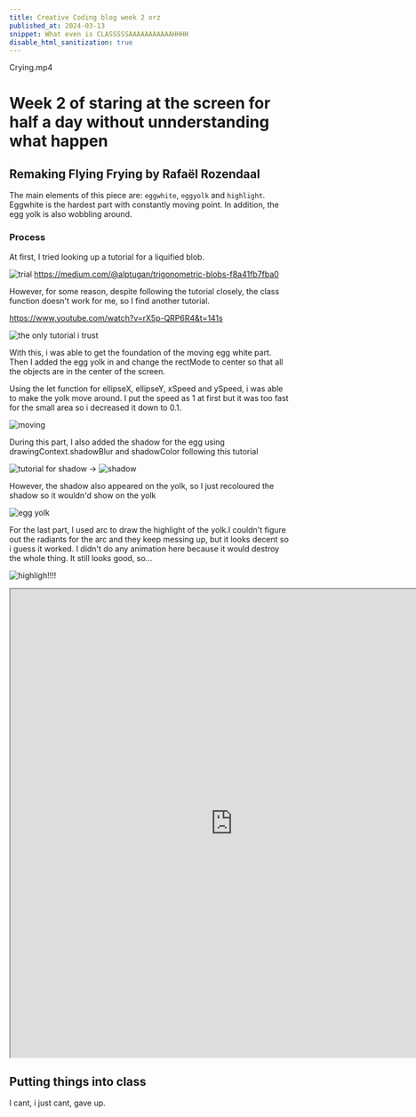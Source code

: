 ```yaml
---
title: Creative Coding blog week 2 orz
published_at: 2024-03-13
snippet: What even is CLASSSSSAAAAAAAAAAAHHHH
disable_html_sanitization: true
---
```

Crying.mp4

# Week 2 of staring at the screen for half a day without unnderstanding what happen

## Remaking Flying Frying by Rafaël Rozendaal
 
 The main elements of this piece are: ``eggwhite``, ``eggyolk`` and ``highlight``.
 Eggwhite is the hardest part with constantly moving point. In addition, the egg yolk is also wobbling around.

 ### Process
 At first, I tried looking up a tutorial for a liquified blob. 

 ![trial](/w2/trial.png) https://medium.com/@alptugan/trigonometric-blobs-f8a41fb7fba0

 However, for some reason, despite following the tutorial closely, the class function doesn't work for me, so I find another tutorial. 



 https://www.youtube.com/watch?v=rX5p-QRP6R4&t=141s

 ![the only tutorial i trust](/w2/eggwhite.png) 

 With this, i was able to get the foundation of the moving egg white part. Then I added the egg yolk in and change the rectMode to center so that all the objects are in the center of the screen. 

 Using the let function for ellipseX, ellipseY, xSpeed and ySpeed, i was able to make the yolk move around. I put the speed as 1 at first but it was too fast for the small area so i decreased it down to 0.1. 

 ![moving](/w2/movingyolk.png)

 During this part, I also added the shadow for the egg using drawingContext.shadowBlur and shadowColor following this tutorial 

 ![tutorial for shadow](/w2/shadowtut.png)
  -> ![shadow](/w2/shadow.png)

However, the shadow also appeared on the yolk, so I just recoloured the shadow so it wouldn'd show on the yolk

  ![egg yolk](/w2/yolk.png)

For the last part, I used arc to draw the highlight of the yolk.I couldn't figure out the radiants for the arc and they keep messing up, but it looks decent so i guess it worked. I didn't do any animation here because it would destroy the whole thing. It still looks good, so...

![highligh!!!!](/w2/highlight.png)

<iframe src="https://editor.p5js.org/NoaLwx/full/hIllDNXOV" width=800 height=843></iframe>


## Putting things into class

I cant, i just cant, gave up.